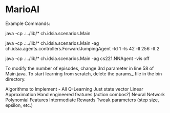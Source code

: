 # MarioAI

Example Commands:

java -cp .:../lib/* ch.idsia.scenarios.Main

java -cp .:../lib/* ch.idsia.scenarios.Main -ag ch.idsia.agents.controllers.ForwardJumpingAgent -ld 1 -ls 42 -ll 256 -lt 2

java -cp .:../lib/* ch.idsia.scenarios.Main -ag cs221.NNAgent -vis off

To modify the number of episodes, change 3rd parameter in line 58 of Main.java.
To start learning from scratch, delete the params_<Agent> file in the bin directory.

Algorithms to Implement - All Q-Learning
	Just state vector
	Linear Approximation
	Hand engineered features (action combos?)
	Neural Network
	Polynomial Features
	Intermediate Rewards
        Tweak parameters (step size, epsilon, etc.)
